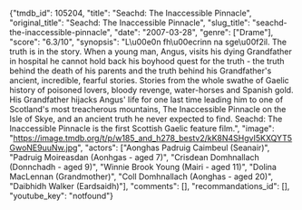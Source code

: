{"tmdb_id": 105204, "title": "Seachd: The Inaccessible Pinnacle", "original_title": "Seachd: The Inaccessible Pinnacle", "slug_title": "seachd-the-inaccessible-pinnacle", "date": "2007-03-28", "genre": ["Drame"], "score": "6.3/10", "synopsis": "L\u00e0n fh\u00ecrinn na sge\u00f2il. The truth is in the story. When a young man, Angus, visits his dying Grandfather in hospital he cannot hold back his boyhood quest for the truth - the truth behind the death of his parents and the truth behind his Grandfather's ancient, incredible, fearful stories. Stories from the whole swathe of Gaelic history of poisoned lovers, bloody revenge, water-horses and Spanish gold. His Grandfather hijacks Angus' life for one last time leading him to one of Scotland's most treacherous mountains, The Inaccessible Pinnacle on the Isle of Skye, and an ancient truth he never expected to find. Seachd: The Inaccessible Pinnacle is the first Scottish Gaelic feature film.", "image": "https://image.tmdb.org/t/p/w185_and_h278_bestv2/kK8N4SHgvI5KXQYT5GwoNE9uuNw.jpg", "actors": ["Aonghas Padruig Caimbeul (Seanair)", "Padruig Moireasdan (Aonhgas - aged 7)", "Crisdean Domhnallach (Donnchadh - aged 9)", "Winnie Brook Young (Mairi - aged 11)", "Dolina MacLennan (Grandmother)", "Coll Domhnallach (Aonghas - aged 20)", "Daibhidh Walker (Eardsaidh)"], "comments": [], "recommandations_id": [], "youtube_key": "notfound"}